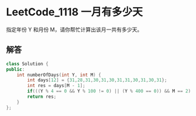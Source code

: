 # LeetCode_1118 一月有多少天
指定年份 Y 和月份 M，请你帮忙计算出该月一共有多少天。

## 解答
```C++
class Solution {
public:
    int numberOfDays(int Y, int M) {
        int days[12] = {31,28,31,30,31,30,31,31,30,31,30,31};
        int res = days[M - 1];
        if(((Y % 4 == 0 && Y % 100 != 0) || (Y % 400 == 0)) && M == 2) return res + 1;
        return res;
    }
};
```